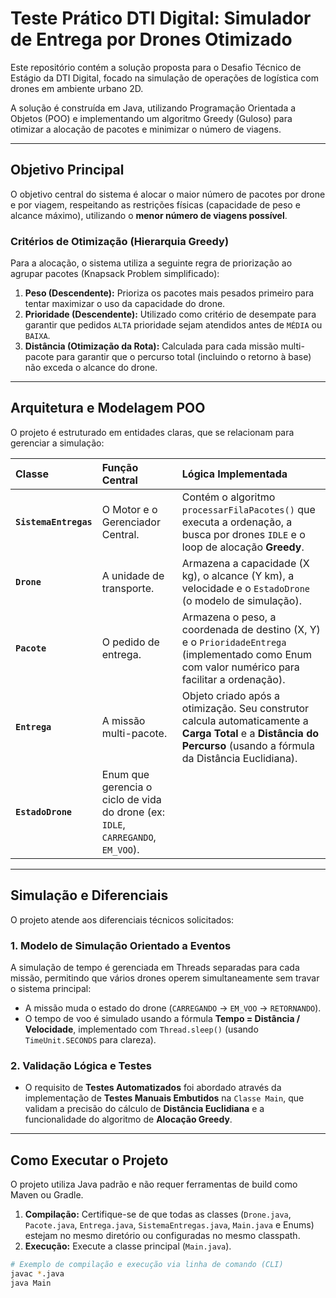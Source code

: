 # Teste Prático DTI Digital: Simulador de Entrega por Drones Otimizado

Este repositório contém a solução proposta para o Desafio Técnico de Estágio da DTI Digital, focado na simulação de operações de logística com drones em ambiente urbano 2D.

A solução é construída em Java, utilizando Programação Orientada a Objetos (POO) e implementando um algoritmo Greedy (Guloso) para otimizar a alocação de pacotes e minimizar o número de viagens.

---

## Objetivo Principal

O objetivo central do sistema é alocar o maior número de pacotes por drone e por viagem, respeitando as restrições físicas (capacidade de peso e alcance máximo), utilizando o **menor número de viagens possível**.

### Critérios de Otimização (Hierarquia Greedy)

Para a alocação, o sistema utiliza a seguinte regra de priorização ao agrupar pacotes (Knapsack Problem simplificado):

1.  **Peso (Descendente):** Prioriza os pacotes mais pesados primeiro para tentar maximizar o uso da capacidade do drone.
2.  **Prioridade (Descendente):** Utilizado como critério de desempate para garantir que pedidos `ALTA` prioridade sejam atendidos antes de `MÉDIA` ou `BAIXA`.
3.  **Distância (Otimização da Rota):** Calculada para cada missão multi-pacote para garantir que o percurso total (incluindo o retorno à base) não exceda o alcance do drone.

---

## Arquitetura e Modelagem POO

O projeto é estruturado em entidades claras, que se relacionam para gerenciar a simulação:

| Classe | Função Central | Lógica Implementada |
| :--- | :--- | :--- |
| **`SistemaEntregas`** | O Motor e o Gerenciador Central. | Contém o algoritmo `processarFilaPacotes()` que executa a ordenação, a busca por drones `IDLE` e o loop de alocação **Greedy**. |
| **`Drone`** | A unidade de transporte. | Armazena a capacidade (X kg), o alcance (Y km), a velocidade e o `EstadoDrone` (o modelo de simulação). |
| **`Pacote`** | O pedido de entrega. | Armazena o peso, a coordenada de destino (X, Y) e o `PrioridadeEntrega` (implementado como Enum com valor numérico para facilitar a ordenação). |
| **`Entrega`** | A missão multi-pacote. | Objeto criado após a otimização. Seu construtor calcula automaticamente a **Carga Total** e a **Distância do Percurso** (usando a fórmula da Distância Euclidiana). |
| **`EstadoDrone`** | Enum que gerencia o ciclo de vida do drone (ex: `IDLE`, `CARREGANDO`, `EM_VOO`). | |

---

##  Simulação e Diferenciais

O projeto atende aos diferenciais técnicos solicitados:

### 1. Modelo de Simulação Orientado a Eventos

A simulação de tempo é gerenciada em Threads separadas para cada missão, permitindo que vários drones operem simultaneamente sem travar o sistema principal:
* A missão muda o estado do drone (`CARREGANDO` $\rightarrow$ `EM_VOO` $\rightarrow$ `RETORNANDO`).
* O tempo de voo é simulado usando a fórmula **Tempo = Distância / Velocidade**, implementado com `Thread.sleep()` (usando `TimeUnit.SECONDS` para clareza).

### 2. Validação Lógica e Testes

* O requisito de **Testes Automatizados** foi abordado através da implementação de **Testes Manuais Embutidos** na `Classe Main`, que validam a precisão do cálculo de **Distância Euclidiana** e a funcionalidade do algoritmo de **Alocação Greedy**.

---

## Como Executar o Projeto

O projeto utiliza Java padrão e não requer ferramentas de build como Maven ou Gradle.

1.  **Compilação:** Certifique-se de que todas as classes (`Drone.java`, `Pacote.java`, `Entrega.java`, `SistemaEntregas.java`, `Main.java` e Enums) estejam no mesmo diretório ou configuradas no mesmo classpath.
2.  **Execução:** Execute a classe principal (`Main.java`).

```bash
# Exemplo de compilação e execução via linha de comando (CLI)
javac *.java
java Main
